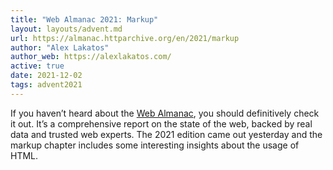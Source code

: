 ```yaml
---
title: "Web Almanac 2021: Markup"
layout: layouts/advent.md
url: https://almanac.httparchive.org/en/2021/markup
author: "Alex Lakatos"
author_web: https://alexlakatos.com/
active: true
date: 2021-12-02
tags: advent2021
---
```


If you haven’t heard about the [Web Almanac](https://almanac.httparchive.org/en/2021/), you should definitively check it out. It’s a comprehensive report on the state of the web, backed by real data and trusted web experts. The 2021 edition came out yesterday and the markup chapter includes some interesting insights about the usage of HTML.